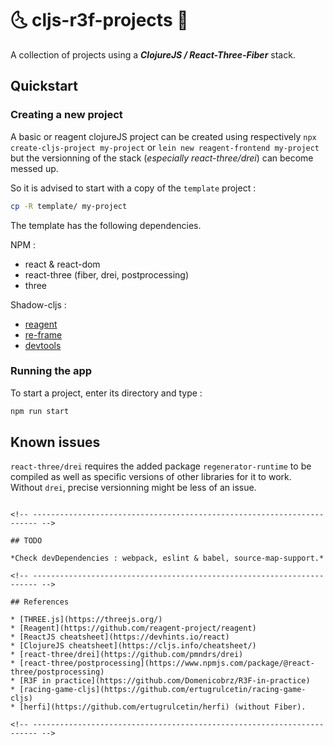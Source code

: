 # :last_quarter_moon_with_face: cljs-r3f-projects :first_quarter_moon_with_face:

A collection of projects using a *__ClojureJS / React-Three-Fiber__* stack.

<!-- ----------------------------------------------------------------------- -->

## Quickstart

### Creating a new project

A basic or reagent clojureJS project can be created using respectively
`npx create-cljs-project my-project` or `lein new reagent-frontend my-project` but the versionning of the stack (*especially react-three/drei*) can become messed up.

So it is advised to start with a copy of the `template` project :
```bash
cp -R template/ my-project
```

The template has the following dependencies.

NPM :

- react & react-dom
- react-three (fiber, drei, postprocessing)
- three

Shadow-cljs :

- [reagent](https://github.com/reagent-project/reagent)
- [re-frame](https://github.com/Day8/re-frame)
- [devtools](https://github.com/binaryage/cljs-devtools)

### Running the app

To start a project, enter its directory and type :
```bash
npm run start
```

<!-- ----------------------------------------------------------------------- -->

## Known issues

`react-three/drei` requires the added package `regenerator-runtime` to be compiled as well as specific versions of other libraries for it to work.
Without `drei`, precise versionning might be less of an issue.
```

<!-- ----------------------------------------------------------------------- -->

## TODO

*Check devDependencies : webpack, eslint & babel, source-map-support.*

<!-- ----------------------------------------------------------------------- -->

## References

* [THREE.js](https://threejs.org/)
* [Reagent](https://github.com/reagent-project/reagent)
* [ReactJS cheatsheet](https://devhints.io/react)
* [ClojureJS cheatsheet](https://cljs.info/cheatsheet/)
* [react-three/drei](https://github.com/pmndrs/drei)
* [react-three/postprocessing](https://www.npmjs.com/package/@react-three/postprocessing)
* [R3F in practice](https://github.com/Domenicobrz/R3F-in-practice)
* [racing-game-cljs](https://github.com/ertugrulcetin/racing-game-cljs)
* [herfi](https://github.com/ertugrulcetin/herfi) (without Fiber).

<!-- ----------------------------------------------------------------------- -->
